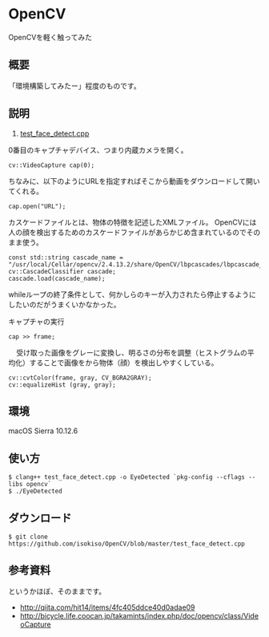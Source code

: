 # OpenCV

OpenCVを軽く触ってみた

## 概要

「環境構築してみたー」程度のものです。

## 説明

1. [test_face_detect.cpp](https://github.com/isokiso/OpenCV/blob/master/test_face_detect.cpp)

0番目のキャプチャデバイス、つまり内蔵カメラを開く。  

    cv::VideoCapture cap(0);

ちなみに、以下のようにURLを指定すればそこから動画をダウンロードして開いてくれる。

    cap.open("URL");

カスケードファイルとは、物体の特徴を記述したXMLファイル。
OpenCVには人の顔を検出するためのカスケードファイルがあらかじめ含まれているのでそのまま使う。

    const std::string cascade_name = "/usr/local/Cellar/opencv/2.4.13.2/share/OpenCV/lbpcascades/lbpcascade_frontalface.xml";
    cv::CascadeClassifier cascade;
    cascade.load(cascade_name);  

whileループの終了条件として、何かしらのキーが入力されたら停止するようにしたいのだがうまくいかなかった。

キャプチャの実行

    cap >> frame;
    
受け取った画像をグレーに変換し、明るさの分布を調整（ヒストグラムの平均化）することで画像をから物体（顔）を検出しやすくしている。

    cv::cvtColor(frame, gray, CV_BGRA2GRAY);
    cv::equalizeHist (gray, gray);

## 環境

macOS Sierra 10.12.6

## 使い方

    $ clang++ test_face_detect.cpp -o EyeDetected `pkg-config --cflags --libs opencv`
    $ ./EyeDetected

## ダウンロード

    $ git clone https://github.com/isokiso/OpenCV/blob/master/test_face_detect.cpp

## 参考資料

というかほぼ、そのままです。

- <http://qiita.com/hit14/items/4fc405ddce40d0adae09>
- <http://bicycle.life.coocan.jp/takamints/index.php/doc/opencv/class/VideoCapture>
